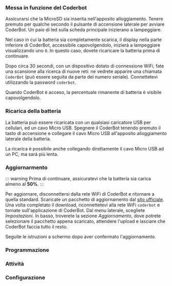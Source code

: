 
### Messa in funzione del Coderbot

Assicurarsi che la MicroSD sia inserita nell'apposito alloggiamento. Tenere premuto per qualche secondo il pulsante di accensione laterale per avviare CoderBot. Un paio di led sulla scheda principale inizierano a lampeggiare.

Nel caso in cui la batteria sia completamente scarica, il display nella parte inferiore di CoderBot, accessibile capovolgendolo, inizierà a lampeggiare visualizzando uno `0`. In questo caso, dovete ricaricare la batteria prima di continuare.

Dopo circa 30 secondi, con un dispositivo dotato di connessione WiFi, fate una scansione alla ricerca di nuove reti: ne vedrete apparire una chiamata `CoderBot` (può essere seguita da parte del numero seriale). Connettetevi utilizzando la password `coderbot`.

Quando CoderBot è acceso, la percentuale rimanente di batteria è visibile capovolgendolo.


### Ricarica della batteria

La batteria può essere ricaricata con un qualsiasi caricatore USB per cellulari, ed un cavo Micro USB. Spegnere il CoderBot tenendo premuto il tasto di accensione e collegare il cavo Micro USB all'apposito alloggiamento laterale della batteria.

La ricarica è possibile anche collegando direttamente il cavo Micro USB ad un PC, ma sarà più lenta.

### Aggiornarmento

::: warning
Prima di continuare, assicuratevi che la batteria sia carica almeno al **50%**.
:::

Per aggiornare, disconnettersi dalla rete WiFi di CoderBot e ritornare a quella standard. Scaricate un pacchetto di aggiornamento dal [sito ufficiale](https://www.coderbot.org/repo). Una volta completato il download, riconnettetevi alla rete WiFi `coderbot` e tornate sull'applicazione di CoderBot. Dal menu laterale, scegliete *Impostazioni*. In basso, troverete la sezione *Aggiornamento*, dove potrete selezionare il pacchetto appena scaricato, attendere l'upload e lasciare che CoderBot faccia tutto il resto.

Seguite le istruzioni a schermo dopo aver confermato l'aggiornamento.

### Programmazione

### Attività 

### Configurazione

